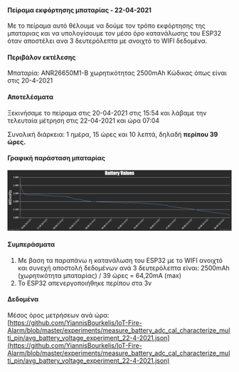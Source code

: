 #### Πείραμα εκφόρτησης μπαταρίας - 22-04-2021
Με το πείραμα αυτό θέλουμε να δούμε τον τρόπο εκφόρτησης της μπαταριας και να υπολογίσουμε τον μέσο όρο κατανάλωσης του ESP32 όταν αποστέλει ανα 3 δευτερόλεπτα με ανοιχτό το WIFI δεδομένα.

#### Περιβάλον εκτέλεσης
Μπαταρία: ANR26650M1-B χωρητικότητας 2500mAh
Κώδικας όπως είναι στις 20-4-2021

#### Αποτελέσματα
Ξεκινήσαμε το πείραμα στις 20-04-2021 στις 15:54 και λάβαμε την τελευταία μέτρηση στις 22-04-2021 και ώρα 07:04

Συνολική διάρκεια: 1 ημέρα, 15 ώρες και 10 λεπτά, δηλαδή **περίπου 39 ώρες.**

#### Γραφική παράσταση μπαταρίας
![](https://github.com/YiannisBourkelis/IoT-Fire-Alarm/blob/master/experiments/measure_battery_adc_cal_characterize_multi_pin/experiment_22-4-2021-battery-chart.png)

#### Συμπεράσματα
1. Με βαση τα παραπάνω η κατανάλωση του ESP32 με το WIFI ανοιχτό και συνεχή αποστολή δεδομένων ανά 3 δευτερόλεπτα είναι:
2500mAh (χωρητικότητα μπαταρίας) / 39 ώρες = 64,20mA (max)
2. Το ESP32 απενεργοποιήθηκε περίπου στα 3v

#### Δεδομένα
Μέσος όρος μετρήσεων ανά ώρα: [https://github.com/YiannisBourkelis/IoT-Fire-Alarm/blob/master/experiments/measure_battery_adc_cal_characterize_multi_pin/avg_battery_voltage_experiment_22-4-2021.json](https://github.com/YiannisBourkelis/IoT-Fire-Alarm/blob/master/experiments/measure_battery_adc_cal_characterize_multi_pin/avg_battery_voltage_experiment_22-4-2021.json)
